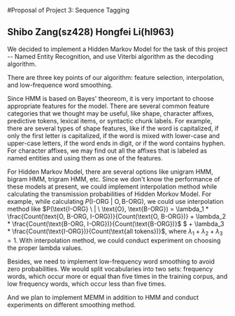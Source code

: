 #Proposal of Project 3: Sequence Tagging

## Shibo Zang(sz428) Hongfei Li(hl963)
  
We decided to implement a Hidden Markov Model for the task of this project -- Named Entity Recognition, and use Viterbi algorithm as the decoding algorithm.

There are three key points of our algorithm: feature selection, interpolation, and low-frequence word smoothing.  

Since HMM is based on Bayes' theoreom, it is very important to choose appropriate features for the model. There are several common feature categories that we thought may be useful, like shape, character affixes, predictive tokens, lexical items, or syntactic chunk labels. For example, there are several types of shape features, like if the word is capitalized, if only the first letter is capitalized, if the word is mixed with lower-case and upper-case letters, if the word ends in digit, or if the word contains hyphen. For character affixes, we may find out all the affixes that is labeled as named entities and using them as one of the features.  

For Hidden Markov Model, there are several options like unigram HMM, bigram HMM, trigram HMM, etc. Since we don't know the performance of these models at present, we could implement interpolation method while calculating the transmission probabilities of Hidden Morkov Model. For example, while calculating $P(\text{I-ORG} \ | \ \text{O}, \text{B-ORG})$, we could use interpolation method like $P(\text{I-ORG} \ | \ \text{O}, \text{B-ORG}) = \lambda_1 * \frac{Count(\text{O, B-ORG, I-ORG})}{Count(\text{O, B-ORG})} + \lambda_2 * \frac{Count(\text{B-ORG, I-ORG})}{Count(\text{B-ORG})}$ $ + \lambda_3 * \frac{Count(\text{I-ORG})}{Count(\text{all tokens})}$, where $\lambda_1 + \lambda_2 + \lambda_3 = 1$. With interpolation method, we could conduct experiment on choosing the proper lambda values.  

Besides, we need to implement low-frequency word smoothing to avoid zero probabilities. We would split vocabularies into two sets: frequency words, which occur more or equal than five times in the training corpus, and low frequency words, which occur less than five times.  

And we plan to implement MEMM in addition to HMM and conduct experiments on different smoothing method.